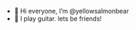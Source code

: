 - 👋 Hi everyone, I’m @yellowsalmonbear 
- 🌱 I play guitar. lets be friends!


<!---
yellowsalmonbear/yellowsalmonbear is a ✨ special ✨ repository because its `README.md` (this file) appears on your GitHub profile.
You can click the Preview link to take a look at your changes.
--->
